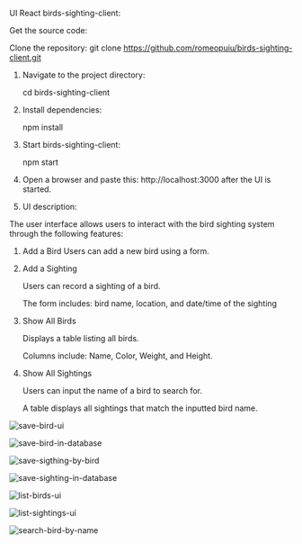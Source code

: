 UI React birds-sighting-client:

Get the source code:

Clone the repository: git clone https://github.com/romeopuiu/birds-sighting-client.git

1. Navigate to the project directory:

   cd birds-sighting-client

2. Install dependencies:

   npm install
3. Start birds-sighting-client: 

   npm start
4. Open a browser and paste this: http://localhost:3000 after the UI is started.
5. UI description:


The user interface allows users to interact with the bird sighting system through the following features:
1. Add a Bird
   Users can add a new bird using a form.

2. Add a Sighting

   Users can record a sighting of a bird.

   The form includes: bird name, location, and date/time of the sighting

3. Show All Birds

   Displays a table listing all birds.

   Columns include: Name, Color, Weight, and Height.

4.  Show All Sightings

    Users can input the name of a bird to search for.

    A table displays all sightings that match the inputted bird name.


![save-bird-ui](https://github.com/user-attachments/assets/0c2bf020-d593-476b-bc87-53b1bb0dcb97)






![save-bird-in-database](https://github.com/user-attachments/assets/a21fec0b-fe2d-4145-9138-bb57574eecea)






![save-sigthing-by-bird](https://github.com/user-attachments/assets/1b40cbce-fd74-4167-a47e-515e56c2c61a)




![save-sighting-in-database](https://github.com/user-attachments/assets/5a3c4b12-1277-4b4b-9ed7-db63dd18bbb2)



![list-birds-ui](https://github.com/user-attachments/assets/c7ec71d6-6147-4622-a659-91451c933b5e)




![list-sightings-ui](https://github.com/user-attachments/assets/614d9411-1b93-4702-9f1e-cb16ad6c1d00)






![search-bird-by-name](https://github.com/user-attachments/assets/b39e6af7-6212-401c-a788-2ccfb685491a)
